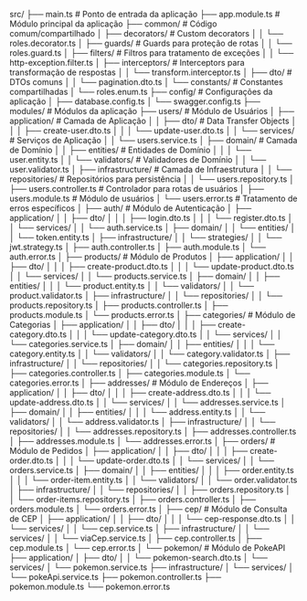 src/
├── main.ts                      # Ponto de entrada da aplicação
├── app.module.ts                # Módulo principal da aplicação
├── common/                      # Código comum/compartilhado
│   ├── decorators/              # Custom decorators
│   │   └── roles.decorator.ts
│   ├── guards/                  # Guards para proteção de rotas
│   │   └── roles.guard.ts
│   ├── filters/                 # Filtros para tratamento de exceções
│   │   └── http-exception.filter.ts
│   ├── interceptors/            # Interceptors para transformação de respostas
│   │   └── transform.interceptor.ts
│   ├── dto/                     # DTOs comuns
│   │   └── pagination.dto.ts
│   └── constants/               # Constantes compartilhadas
│       └── roles.enum.ts
├── config/                      # Configurações da aplicação
│   ├── database.config.ts
│   └── swagger.config.ts
├── modules/                     # Módulos da aplicação
    ├── users/                   # Módulo de Usuários
    │   ├── application/         # Camada de Aplicação
    │   │   ├── dto/             # Data Transfer Objects
    │   │   │   ├── create-user.dto.ts
    │   │   │   └── update-user.dto.ts
    │   │   └── services/        # Serviços de Aplicação
    │   │       └── users.service.ts
    │   ├── domain/              # Camada de Domínio
    │   │   ├── entities/        # Entidades de Domínio
    │   │   │   └── user.entity.ts
    │   │   └── validators/      # Validadores de Domínio
    │   │       └── user.validator.ts
    │   ├── infrastructure/      # Camada de Infraestrutura
    │   │   └── repositories/    # Repositórios para persistência
    │   │       └── users.repository.ts
    │   ├── users.controller.ts  # Controlador para rotas de usuários
    │   ├── users.module.ts      # Módulo de usuários
    │   └── users.error.ts       # Tratamento de erros específicos
    │
    ├── auth/                    # Módulo de Autenticação
    │   ├── application/
    │   │   ├── dto/
    │   │   │   ├── login.dto.ts
    │   │   │   └── register.dto.ts
    │   │   └── services/
    │   │       └── auth.service.ts
    │   ├── domain/
    │   │   └── entities/
    │   │       └── token.entity.ts
    │   ├── infrastructure/
    │   │   └── strategies/
    │   │       └── jwt.strategy.ts
    │   ├── auth.controller.ts
    │   ├── auth.module.ts
    │   └── auth.error.ts
    │
    ├── products/                # Módulo de Produtos
    │   ├── application/
    │   │   ├── dto/
    │   │   │   ├── create-product.dto.ts
    │   │   │   └── update-product.dto.ts
    │   │   └── services/
    │   │       └── products.service.ts
    │   ├── domain/
    │   │   ├── entities/
    │   │   │   └── product.entity.ts
    │   │   └── validators/
    │   │       └── product.validator.ts
    │   ├── infrastructure/
    │   │   └── repositories/
    │   │       └── products.repository.ts
    │   ├── products.controller.ts
    │   ├── products.module.ts
    │   └── products.error.ts
    │
    ├── categories/              # Módulo de Categorias
    │   ├── application/
    │   │   ├── dto/
    │   │   │   ├── create-category.dto.ts
    │   │   │   └── update-category.dto.ts
    │   │   └── services/
    │   │       └── categories.service.ts
    │   ├── domain/
    │   │   ├── entities/
    │   │   │   └── category.entity.ts
    │   │   └── validators/
    │   │       └── category.validator.ts
    │   ├── infrastructure/
    │   │   └── repositories/
    │   │       └── categories.repository.ts
    │   ├── categories.controller.ts
    │   ├── categories.module.ts
    │   └── categories.error.ts
    │
    ├── addresses/               # Módulo de Endereços
    │   ├── application/
    │   │   ├── dto/
    │   │   │   ├── create-address.dto.ts
    │   │   │   └── update-address.dto.ts
    │   │   └── services/
    │   │       └── addresses.service.ts
    │   ├── domain/
    │   │   ├── entities/
    │   │   │   └── address.entity.ts
    │   │   └── validators/
    │   │       └── address.validator.ts
    │   ├── infrastructure/
    │   │   └── repositories/
    │   │       └── addresses.repository.ts
    │   ├── addresses.controller.ts
    │   ├── addresses.module.ts
    │   └── addresses.error.ts
    │
    ├── orders/                  # Módulo de Pedidos
    │   ├── application/
    │   │   ├── dto/
    │   │   │   ├── create-order.dto.ts
    │   │   │   └── update-order.dto.ts
    │   │   └── services/
    │   │       └── orders.service.ts
    │   ├── domain/
    │   │   ├── entities/
    │   │   │   ├── order.entity.ts
    │   │   │   └── order-item.entity.ts
    │   │   └── validators/
    │   │       └── order.validator.ts
    │   ├── infrastructure/
    │   │   └── repositories/
    │   │       ├── orders.repository.ts
    │   │       └── order-items.repository.ts
    │   ├── orders.controller.ts
    │   ├── orders.module.ts
    │   └── orders.error.ts
    │
    ├── cep/                     # Módulo de Consulta de CEP
    │   ├── application/
    │   │   ├── dto/
    │   │   │   └── cep-response.dto.ts
    │   │   └── services/
    │   │       └── cep.service.ts
    │   ├── infrastructure/
    │   │   └── services/
    │   │       └── viaCep.service.ts
    │   ├── cep.controller.ts
    │   ├── cep.module.ts
    │   └── cep.error.ts
    │
    └── pokemon/                 # Módulo de PokeAPI
        ├── application/
        │   ├── dto/
        │   │   └── pokemon-search.dto.ts
        │   └── services/
        │       └── pokemon.service.ts
        ├── infrastructure/
        │   └── services/
        │       └── pokeApi.service.ts
        ├── pokemon.controller.ts
        ├── pokemon.module.ts
        └── pokemon.error.ts